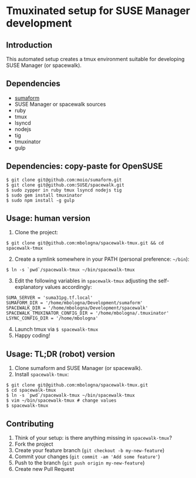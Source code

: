 # Tmuxinated setup for SUSE Manager development

## Introduction

This automated setup creates a tmux environment suitable for developing SUSE Manager (or spacewalk).

## Dependencies

* [sumaform](https://github.com/moio/sumaform)
* SUSE Manager or spacewalk sources
* ruby
* tmux
* lsyncd
* nodejs
* tig
* tmuxinator
* gulp

## Dependencies: copy-paste for OpenSUSE

```
$ git clone git@github.com:moio/sumaform.git
$ git clone git@github.com:SUSE/spacewalk.git
$ sudo zypper in ruby tmux lsyncd nodejs tig
$ sudo gem install tmuxinator
$ sudo npm install -g gulp
```

## Usage: human version

1. Clone the project:
  ```
  $ git clone git@github.com:mbologna/spacewalk-tmux.git && cd spacewalk-tmux
  ```
2. Create a symlink somewhere in your PATH (personal preference: `~/bin`):
  ```
  $ ln -s `pwd`/spacewalk-tmux ~/bin/spacewalk-tmux
  ```
3. Edit the following variables in `spacewalk-tmux` adjusting the self-explanatory values accordingly:
  ```
  SUMA_SERVER = 'suma31pg.tf.local'
  SUMAFORM_DIR = '/home/mbologna/Development/sumaform'
  SPACEWALK_DIR = '/home/mbologna/Development/spacewalk'
  SPACEWALK_TMUXINATOR_CONFIG_DIR = '/home/mbologna/.tmuxinator'
  LSYNC_CONFIG_DIR = '/home/mbologna'
  ```
4. Launch tmux via `$ spacewalk-tmux`
5. Happy coding!

## Usage: TL;DR (robot) version

1. Clone sumaform and SUSE Manager (or spacewalk).
2. Install `spacewalk-tmux`:
  ```
  $ git clone git@github.com:mbologna/spacewalk-tmux.git
  $ cd spacewalk-tmux
  $ ln -s `pwd`/spacewalk-tmux ~/bin/spacewalk-tmux
  $ vim ~/bin/spacewalk-tmux # change values
  $ spacewalk-tmux
  ```

## Contributing

1. Think of your setup: is there anything missing in `spacewalk-tmux`?
2. Fork the project
3. Create your feature branch (`git checkout -b my-new-feature`)
4. Commit your changes (`git commit -am 'Add some feature'`)
5. Push to the branch (`git push origin my-new-feature`)
6. Create new Pull Request
